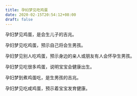 ```yaml
---
title: 孕妇梦见吃鸡蛋
date: 2020-02-15T20:54:12+08:00
draft: false
---
```


孕妇梦见鸡蛋，是会生儿子的吉兆。<br>

孕妇梦见吃鸡蛋，预示自己将会生男孩。<br>

孕妇梦见别人吃鸡蛋，预示身边的亲人或朋友有人会怀孕生男孩。<br>

孕妇梦见吃很多鸡蛋，说明宝宝会健康出生。<br>

孕妇梦到煮鸡蛋吃，是生男孩的吉兆。<br>

孕妇梦见吃咸鸡蛋，预示着宝宝发育健康。<br>
